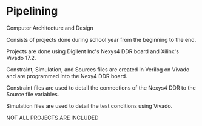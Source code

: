 # Pipelining
Computer Architecture and Design

Consists of projects done during school year from the beginning to the end.

Projects are done using Digilent Inc's Nexys4 DDR board and Xilinx's Vivado 17.2.

Constraint, Simulation, and Sources files are created in Verilog on Vivado and are programmed into the Nexy4 DDR board.

Constraint files are used to detail the connections of the Nexys4 DDR to the Source file variables.

Simulation files are used to detail the test conditions using Vivado.

NOT ALL PROJECTS ARE INCLUDED
